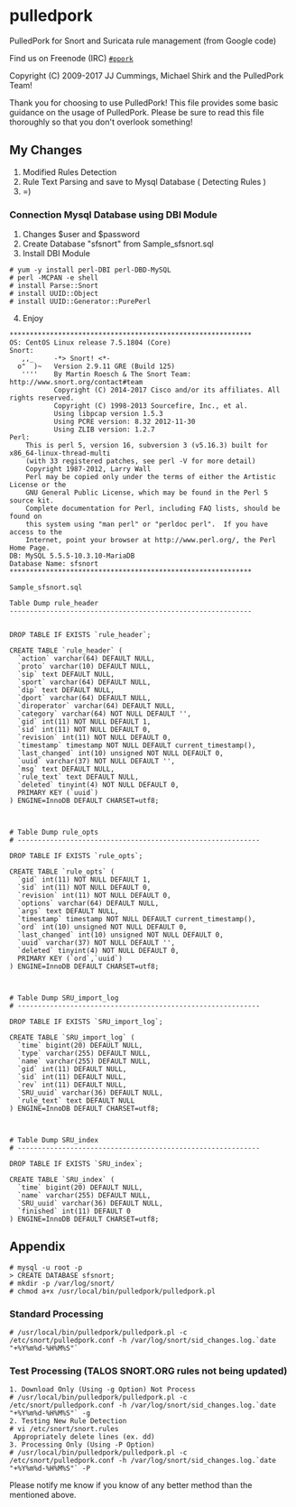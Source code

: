 pulledpork
==========

PulledPork for Snort and Suricata rule management (from Google code)

Find us on Freenode (IRC) [`#ppork`](https://webchat.freenode.net/?channels=ppork)

Copyright (C) 2009-2017 JJ Cummings, Michael Shirk and the PulledPork Team!


Thank you for choosing to use PulledPork!  This file provides some basic
guidance on the usage of PulledPork.  Please be sure to read this file
thoroughly so that you don't overlook something!

## My Changes
1. Modified Rules Detection
2. Rule Text Parsing and save to Mysql Database ( Detecting Rules )
3. =)

### Connection Mysql Database using DBI Module
1. Changes $user and $password
2. Create Database "sfsnort" from Sample_sfsnort.sql
3. Install DBI Module
~~~~
# yum -y install perl-DBI perl-DBD-MySQL
# perl -MCPAN -e shell
# install Parse::Snort
# install UUID::Object
# install UUID::Generator::PurePerl
~~~~
4. Enjoy


~~~~
************************************************************
OS: CentOS Linux release 7.5.1804 (Core)
Snort:    
   ,,_     -*> Snort! <*-
  o"  )~   Version 2.9.11 GRE (Build 125)
   ''''    By Martin Roesch & The Snort Team: http://www.snort.org/contact#team
           Copyright (C) 2014-2017 Cisco and/or its affiliates. All rights reserved.
           Copyright (C) 1998-2013 Sourcefire, Inc., et al.
           Using libpcap version 1.5.3
           Using PCRE version: 8.32 2012-11-30
           Using ZLIB version: 1.2.7
Perl:
    This is perl 5, version 16, subversion 3 (v5.16.3) built for x86_64-linux-thread-multi
    (with 33 registered patches, see perl -V for more detail)
    Copyright 1987-2012, Larry Wall
    Perl may be copied only under the terms of either the Artistic License or the
    GNU General Public License, which may be found in the Perl 5 source kit.
    Complete documentation for Perl, including FAQ lists, should be found on
    this system using "man perl" or "perldoc perl".  If you have access to the
    Internet, point your browser at http://www.perl.org/, the Perl Home Page.
DB: MySQL 5.5.5-10.3.10-MariaDB
Database Name: sfsnort
************************************************************

Sample_sfsnort.sql

Table Dump rule_header
------------------------------------------------------------


DROP TABLE IF EXISTS `rule_header`;

CREATE TABLE `rule_header` (
  `action` varchar(64) DEFAULT NULL,
  `proto` varchar(10) DEFAULT NULL,
  `sip` text DEFAULT NULL,
  `sport` varchar(64) DEFAULT NULL,
  `dip` text DEFAULT NULL,
  `dport` varchar(64) DEFAULT NULL,
  `diroperator` varchar(64) DEFAULT NULL,
  `category` varchar(64) NOT NULL DEFAULT '',
  `gid` int(11) NOT NULL DEFAULT 1,
  `sid` int(11) NOT NULL DEFAULT 0,
  `revision` int(11) NOT NULL DEFAULT 0,
  `timestamp` timestamp NOT NULL DEFAULT current_timestamp(),
  `last_changed` int(10) unsigned NOT NULL DEFAULT 0,
  `uuid` varchar(37) NOT NULL DEFAULT '',
  `msg` text DEFAULT NULL,
  `rule_text` text DEFAULT NULL,
  `deleted` tinyint(4) NOT NULL DEFAULT 0,
  PRIMARY KEY (`uuid`)
) ENGINE=InnoDB DEFAULT CHARSET=utf8;



# Table Dump rule_opts
# ------------------------------------------------------------

DROP TABLE IF EXISTS `rule_opts`;

CREATE TABLE `rule_opts` (
  `gid` int(11) NOT NULL DEFAULT 1,
  `sid` int(11) NOT NULL DEFAULT 0,
  `revision` int(11) NOT NULL DEFAULT 0,
  `options` varchar(64) DEFAULT NULL,
  `args` text DEFAULT NULL,
  `timestamp` timestamp NOT NULL DEFAULT current_timestamp(),
  `ord` int(10) unsigned NOT NULL DEFAULT 0,
  `last_changed` int(10) unsigned NOT NULL DEFAULT 0,
  `uuid` varchar(37) NOT NULL DEFAULT '',
  `deleted` tinyint(4) NOT NULL DEFAULT 0,
  PRIMARY KEY (`ord`,`uuid`)
) ENGINE=InnoDB DEFAULT CHARSET=utf8;



# Table Dump SRU_import_log
# ------------------------------------------------------------

DROP TABLE IF EXISTS `SRU_import_log`;

CREATE TABLE `SRU_import_log` (
  `time` bigint(20) DEFAULT NULL,
  `type` varchar(255) DEFAULT NULL,
  `name` varchar(255) DEFAULT NULL,
  `gid` int(11) DEFAULT NULL,
  `sid` int(11) DEFAULT NULL,
  `rev` int(11) DEFAULT NULL,
  `SRU_uuid` varchar(36) DEFAULT NULL,
  `rule_text` text DEFAULT NULL
) ENGINE=InnoDB DEFAULT CHARSET=utf8;



# Table Dump SRU_index
# ------------------------------------------------------------

DROP TABLE IF EXISTS `SRU_index`;

CREATE TABLE `SRU_index` (
  `time` bigint(20) DEFAULT NULL,
  `name` varchar(255) DEFAULT NULL,
  `SRU_uuid` varchar(36) DEFAULT NULL,
  `finished` int(11) DEFAULT 0
) ENGINE=InnoDB DEFAULT CHARSET=utf8;

~~~~

## Appendix
~~~~
# mysql -u root -p
> CREATE DATABASE sfsnort;
# mkdir -p /var/log/snort/
# chmod a+x /usr/local/bin/pulledpork/pulledpork.pl
~~~~

### Standard Processing
~~~~
# /usr/local/bin/pulledpork/pulledpork.pl -c /etc/snort/pulledpork.conf -h /var/log/snort/sid_changes.log.`date "+%Y%m%d-%H%M%S"`
~~~~

### Test Processing (TALOS SNORT.ORG rules not being updated)
~~~~
1. Download Only (Using -g Option) Not Process
# /usr/local/bin/pulledpork/pulledpork.pl -c /etc/snort/pulledpork.conf -h /var/log/snort/sid_changes.log.`date "+%Y%m%d-%H%M%S"` -g
2. Testing New Rule Detection
# vi /etc/snort/snort.rules
 Appropriately delete lines (ex. dd)
3. Processing Only (Using -P Option)
# /usr/local/bin/pulledpork/pulledpork.pl -c /etc/snort/pulledpork.conf -h /var/log/snort/sid_changes.log.`date "+%Y%m%d-%H%M%S"` -P
~~~~

Please notify me know if you know of any better method than the mentioned above.
